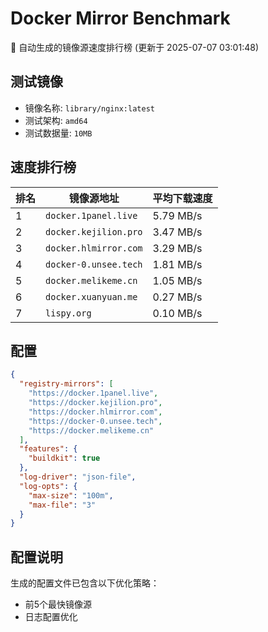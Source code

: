 # Docker Mirror Benchmark

🚀 自动生成的镜像源速度排行榜 (更新于 2025-07-07 03:01:48)

## 测试镜像
- 镜像名称: `library/nginx:latest`
- 测试架构: `amd64`
- 测试数据量: `10MB`

## 速度排行榜
| 排名 | 镜像源地址 | 平均下载速度 |
|------|------------|--------------|
| 1 | `docker.1panel.live` | 5.79 MB/s |
| 2 | `docker.kejilion.pro` | 3.47 MB/s |
| 3 | `docker.hlmirror.com` | 3.29 MB/s |
| 4 | `docker-0.unsee.tech` | 1.81 MB/s |
| 5 | `docker.melikeme.cn` | 1.05 MB/s |
| 6 | `docker.xuanyuan.me` | 0.27 MB/s |
| 7 | `lispy.org` | 0.10 MB/s |

## 配置

```json
{
  "registry-mirrors": [
    "https://docker.1panel.live",
    "https://docker.kejilion.pro",
    "https://docker.hlmirror.com",
    "https://docker-0.unsee.tech",
    "https://docker.melikeme.cn"
  ],
  "features": {
    "buildkit": true
  },
  "log-driver": "json-file",
  "log-opts": {
    "max-size": "100m",
    "max-file": "3"
  }
}
```

## 配置说明
生成的配置文件已包含以下优化策略：
- 前5个最快镜像源
- 日志配置优化

